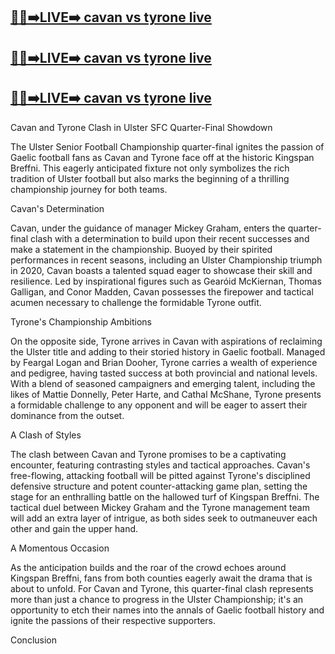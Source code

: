 [🔴✅➡️LIVE➡️ cavan vs tyrone live](https://worldsportshd.com/gaa/)
-
[🔴✅➡️LIVE➡️ cavan vs tyrone live](https://worldsportshd.com/gaa/)
-

[🔴✅➡️LIVE➡️ cavan vs tyrone live](https://worldsportshd.com/gaa/)
-

Cavan and Tyrone Clash in Ulster SFC Quarter-Final Showdown


The Ulster Senior Football Championship quarter-final ignites the passion of Gaelic football fans as Cavan and Tyrone face off at the historic Kingspan Breffni. This eagerly anticipated fixture not only symbolizes the rich tradition of Ulster football but also marks the beginning of a thrilling championship journey for both teams.

Cavan's Determination

Cavan, under the guidance of manager Mickey Graham, enters the quarter-final clash with a determination to build upon their recent successes and make a statement in the championship. Buoyed by their spirited performances in recent seasons, including an Ulster Championship triumph in 2020, Cavan boasts a talented squad eager to showcase their skill and resilience. Led by inspirational figures such as Gearóid McKiernan, Thomas Galligan, and Conor Madden, Cavan possesses the firepower and tactical acumen necessary to challenge the formidable Tyrone outfit.

Tyrone's Championship Ambitions

On the opposite side, Tyrone arrives in Cavan with aspirations of reclaiming the Ulster title and adding to their storied history in Gaelic football. Managed by Feargal Logan and Brian Dooher, Tyrone carries a wealth of experience and pedigree, having tasted success at both provincial and national levels. With a blend of seasoned campaigners and emerging talent, including the likes of Mattie Donnelly, Peter Harte, and Cathal McShane, Tyrone presents a formidable challenge to any opponent and will be eager to assert their dominance from the outset.

A Clash of Styles

The clash between Cavan and Tyrone promises to be a captivating encounter, featuring contrasting styles and tactical approaches. Cavan's free-flowing, attacking football will be pitted against Tyrone's disciplined defensive structure and potent counter-attacking game plan, setting the stage for an enthralling battle on the hallowed turf of Kingspan Breffni. The tactical duel between Mickey Graham and the Tyrone management team will add an extra layer of intrigue, as both sides seek to outmaneuver each other and gain the upper hand.

A Momentous Occasion

As the anticipation builds and the roar of the crowd echoes around Kingspan Breffni, fans from both counties eagerly await the drama that is about to unfold. For Cavan and Tyrone, this quarter-final clash represents more than just a chance to progress in the Ulster Championship; it's an opportunity to etch their names into the annals of Gaelic football history and ignite the passions of their respective supporters.

Conclusion


